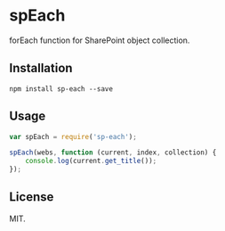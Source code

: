 # spEach
forEach function for SharePoint object collection.

## Installation
```
npm install sp-each --save
```

## Usage
```js
var spEach = require('sp-each');

spEach(webs, function (current, index, collection) {
    console.log(current.get_title());
});
```

## License
MIT.
